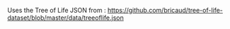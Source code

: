 Uses the Tree of Life JSON from : https://github.com/bricaud/tree-of-life-dataset/blob/master/data/treeoflife.json 